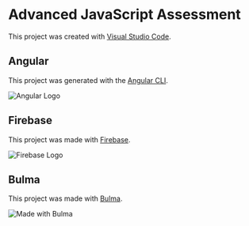 # Advanced JavaScript Assessment

This project was created with [Visual Studio Code](https://visualstudio.microsoft.com/#vscode-section).

## Angular

This project was generated with the [Angular CLI](https://github.com/angular/angular-cli).

![Angular Logo](https://angular.dev/assets/images/press-kit/angular_wordmark_gradient.png)

## Firebase

This project was made with [Firebase]().

![Firebase Logo](https://firebase.google.com/static/downloads/brand-guidelines/SVG/logo-standard.svg)

## Bulma

This project was made with [Bulma](https://bulma.io).

![Made with Bulma](https://bulma.io/assets/images/made-with-bulma.png)
